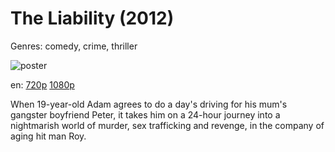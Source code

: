 # The Liability (2012)

Genres: comedy, crime, thriller

![poster](http://image.tmdb.org/t/p/w500/wpjO1o7dav8ZTPJg0CiuXL5C7DF.jpg)

en:
  [720p](magnet:?xt=urn:btih:B20026D2B5B1FA2047DC625C6A13FDEB0A040CC2&tr=udp://glotorrents.pw:6969/announce&tr=udp://tracker.opentrackr.org:1337/announce&tr=udp://torrent.gresille.org:80/announce&tr=udp://tracker.openbittorrent.com:80&tr=udp://tracker.coppersurfer.tk:6969&tr=udp://tracker.leechers-paradise.org:6969&tr=udp://p4p.arenabg.ch:1337&tr=udp://tracker.internetwarriors.net:1337)
  [1080p](magnet:?xt=urn:btih:5D0423B239B95C358AB62CD3B9BBFF6E8B092AC3&tr=udp://glotorrents.pw:6969/announce&tr=udp://tracker.opentrackr.org:1337/announce&tr=udp://torrent.gresille.org:80/announce&tr=udp://tracker.openbittorrent.com:80&tr=udp://tracker.coppersurfer.tk:6969&tr=udp://tracker.leechers-paradise.org:6969&tr=udp://p4p.arenabg.ch:1337&tr=udp://tracker.internetwarriors.net:1337)
  


When 19-year-old Adam agrees to do a day's driving for his mum's gangster boyfriend Peter, it takes him on a 24-hour journey into a nightmarish world of murder, sex trafficking and revenge, in the company of aging hit man Roy.